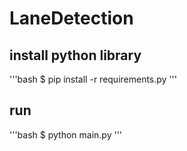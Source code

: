 # LaneDetection

## install python library <br>

'''bash
$ pip install -r requirements.py
'''

## run <br>

'''bash
$ python main.py
'''
